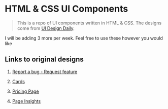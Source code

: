 # HTML & CSS UI Components

> This is a repo of UI components written in HTML & CSS. The designs come from [UI Design Daily](https://uidesigndaily.com).

I will be adding 3 more per week. Feel free to use these however you would like


## Links to original designs


1. [Report a bug - Request feature](https://uidesigndaily.com/posts/sketch-report-a-bug-request-feature-modal-pop-up-success-error-day-1110)

2. [Cards](https://uidesigndaily.com/posts/sketch-cards-card-button-list-day-1117)

3. [Pricing Page](https://uidesigndaily.com/posts/sketch-pricing-page-table-subscription-card-cards-day-1116)

4. [Page Insights](https://uidesigndaily.com/posts/sketch-page-insights-stats-statistics-website-analytics-card-header-day-1125)